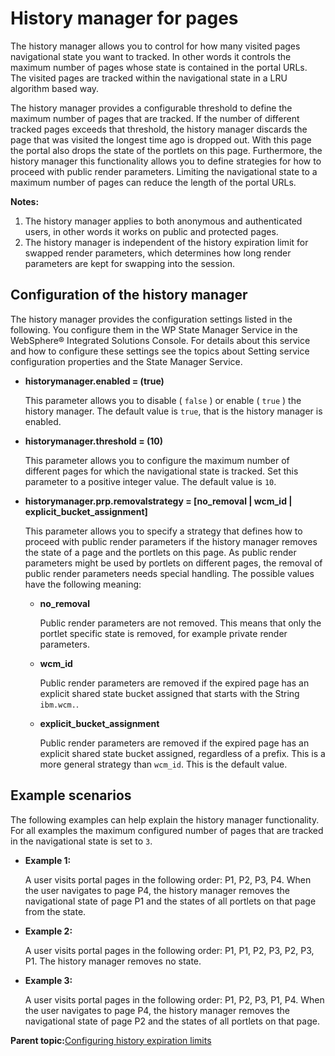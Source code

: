 # History manager for pages

The history manager allows you to control for how many visited pages navigational state you want to tracked. In other words it controls the maximum number of pages whose state is contained in the portal URLs. The visited pages are tracked within the navigational state in a LRU algorithm based way.

The history manager provides a configurable threshold to define the maximum number of pages that are tracked. If the number of different tracked pages exceeds that threshold, the history manager discards the page that was visited the longest time ago is dropped out. With this page the portal also drops the state of the portlets on this page. Furthermore, the history manager this functionality allows you to define strategies for how to proceed with public render parameters. Limiting the navigational state to a maximum number of pages can reduce the length of the portal URLs.

**Notes:**

1.  The history manager applies to both anonymous and authenticated users, in other words it works on public and protected pages.
2.  The history manager is independent of the history expiration limit for swapped render parameters, which determines how long render parameters are kept for swapping into the session.

## Configuration of the history manager

The history manager provides the configuration settings listed in the following. You configure them in the WP State Manager Service in the WebSphere® Integrated Solutions Console. For details about this service and how to configure these settings see the topics about Setting service configuration properties and the State Manager Service.

-   **historymanager.enabled = \(true\)**

    This parameter allows you to disable \( `false` \) or enable \( `true` \) the history manager. The default value is `true`, that is the history manager is enabled.

-   **historymanager.threshold = \(10\)**

    This parameter allows you to configure the maximum number of different pages for which the navigational state is tracked. Set this parameter to a positive integer value. The default value is `10`.

-   **historymanager.prp.removalstrategy = \[no\_removal \| wcm\_id \| explicit\_bucket\_assignment\]**

    This parameter allows you to specify a strategy that defines how to proceed with public render parameters if the history manager removes the state of a page and the portlets on this page. As public render parameters might be used by portlets on different pages, the removal of public render parameters needs special handling. The possible values have the following meaning:

    -   **no\_removal**

        Public render parameters are not removed. This means that only the portlet specific state is removed, for example private render parameters.

    -   **wcm\_id**

        Public render parameters are removed if the expired page has an explicit shared state bucket assigned that starts with the String `ibm.wcm.`.

    -   **explicit\_bucket\_assignment**

        Public render parameters are removed if the expired page has an explicit shared state bucket assigned, regardless of a prefix. This is a more general strategy than `wcm_id`. This is the default value.


## Example scenarios

The following examples can help explain the history manager functionality. For all examples the maximum configured number of pages that are tracked in the navigational state is set to `3`.

-   **Example 1:**

    A user visits portal pages in the following order: P1, P2, P3, P4. When the user navigates to page P4, the history manager removes the navigational state of page P1 and the states of all portlets on that page from the state.

-   **Example 2:**

    A user visits portal pages in the following order: P1, P1, P2, P3, P2, P3, P1. The history manager removes no state.

-   **Example 3:**

    A user visits portal pages in the following order: P1, P2, P3, P1, P4. When the user navigates to page P4, the history manager removes the navigational state of page P2 and the states of all portlets on that page.


**Parent topic:**[Configuring history expiration limits](../admin-system/historylimit_cfg.md)

